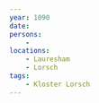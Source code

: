 ```yaml
---
year: 1090
date: 
persons: 
    -
locations: 
    - Lauresham
    - Lorsch
tags:
    - Kloster Lorsch
---
```

